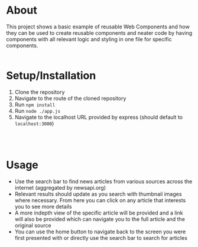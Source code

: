 # About
This project shows a basic example of reusable Web Components and how they can be used to create reusable components and neater code by having components with all relevant logic and styling in one file for specific components.
<br />
<br />

# Setup/Installation
1. Clone the repository
2. Navigate to the route of the cloned repository
3. Run `npm install`
4. Run `node ./app.js`
5. Navigate to the localhost  URL provided by express (should default to `localhost:3000`)
<br />
<br />

# Usage
- Use the search bar to find news articles from various sources across the internet (aggregated by newsapi.org)
- Relevant results should update as you search with thumbnail images where necessary. From here you can click on any article that interests you to see more details
- A more indepth view of the specific article will be provided and a link will also be provided which can navigate you to the full article and the original source
- You can use the home button to navigate back to the screen you were first presented with or directly use the search bar to search for articles